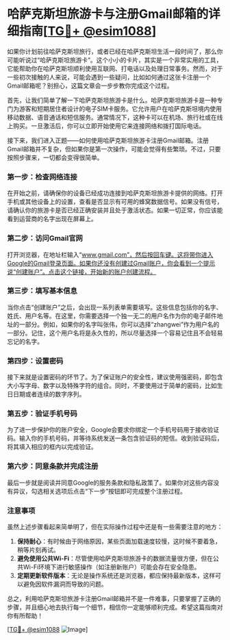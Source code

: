 # 哈萨克斯坦旅游卡与注册Gmail邮箱的详细指南[[TG💪+ @esim1088](https://t.me/s/esim1088)]

如果你计划前往哈萨克斯坦旅行，或者已经在哈萨克斯坦生活一段时间了，那么你可能听说过“哈萨克斯坦旅游卡”。这个小小的卡片，其实是一个非常实用的工具，它能帮助你在哈萨克斯坦顺利使用互联网、打电话以及处理日常事务。然而，对于一些初次接触的人来说，可能会遇到一些疑问，比如如何通过这张卡注册一个Gmail邮箱呢？别担心，这篇文章会一步步教你完成这个过程。

首先，让我们简单了解一下哈萨克斯坦旅游卡是什么。哈萨克斯坦旅游卡是一种专门为游客和短期居住者设计的电子SIM卡服务。它允许用户在哈萨克斯坦境内使用移动数据、语音通话和短信服务。通常情况下，这种卡可以在机场、旅行社或在线上购买。一旦激活后，你可以立即开始使用它来连接网络和拨打国际电话。

接下来，我们进入正题——如何使用哈萨克斯坦旅游卡注册Gmail邮箱。注册Gmail邮箱并不复杂，但如果你是第一次操作，可能会觉得有些繁琐。不过，只要按照步骤来，一切都会变得很简单。

### 第一步：检查网络连接

在开始之前，请确保你的设备已经成功连接到哈萨克斯坦旅游卡提供的网络。打开手机或其他设备上的设置，查看是否显示有可用的蜂窝数据信号。如果没有信号，请确认你的旅游卡是否已经正确安装并且处于激活状态。如果一切正常，你应该能看到运营商的名字出现在屏幕上。

### 第二步：访问Gmail官网

打开浏览器，在地址栏输入“www.gmail.com”，然后按回车键。这将带你进入Google的Gmail登录页面。如果你还没有创建过Gmail账户，你会看到一个提示说“创建账户”。点击这个链接，开始新的账户创建流程。

### 第三步：填写基本信息

当你点击“创建账户”之后，会出现一系列表单需要填写。这些信息包括你的名字、姓氏、用户名等。在这里，你需要选择一个独一无二的用户名作为你的电子邮件地址的一部分。例如，如果你的名字叫张伟，你可以选择“zhangwei”作为用户名的一部分。记住，这个用户名将是永久性的，所以尽量选择一个容易记住且不会轻易忘记的名字。

### 第四步：设置密码

接下来就是设置密码的环节了。为了保证账户的安全性，建议使用强密码，即包含大小写字母、数字以及特殊字符的组合。同时，不要使用过于简单的密码，比如生日日期或者连续的数字序列。

### 第五步：验证手机号码

为了进一步保护你的账户安全，Google会要求你绑定一个手机号码用于接收验证码。输入你的手机号码，并等待系统发送一条包含验证码的短信。收到验证码后，将其填入相应的框内以完成验证。

### 第六步：同意条款并完成注册

最后一步就是阅读并同意Google的服务条款和隐私政策了。如果你对这些内容没有异议，勾选相关选项后点击“下一步”按钮即可完成整个注册过程。

### 注意事项

虽然上述步骤看起来简单明了，但在实际操作过程中还是有一些需要注意的地方：

1. **保持耐心**：有时候由于网络原因，某些页面加载速度较慢，这时候不要着急，稍等片刻再试。
2. **避免使用公共Wi-Fi**：尽管使用哈萨克斯坦旅游卡的数据流量很方便，但在公共Wi-Fi环境下进行敏感操作（如注册新账户）可能会存在安全隐患。
3. **定期更新软件版本**：无论是操作系统还是浏览器，都应保持最新版本，这样可以避免因软件漏洞而导致的问题。

总之，利用哈萨克斯坦旅游卡注册Gmail邮箱并不是一件难事，只要掌握了正确的步骤，并且细心地去执行每一个细节，相信你一定能够顺利完成。希望这篇指南对你有所帮助！

[[TG💪+ @esim1088](https://t.me/s/esim1088) ![Image](https://i.postimg.cc/4NQfJmqS/Snipaste-2025-05-13-00-14-12.png)]